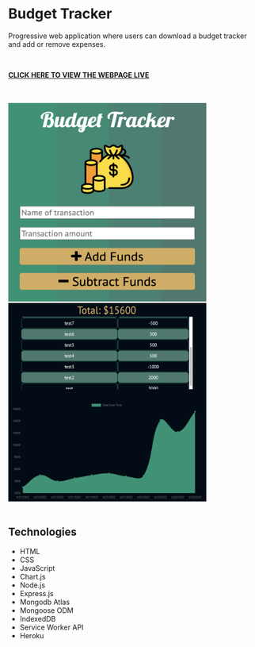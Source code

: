 # Budget Tracker 
Progressive web application where users can download a budget tracker and add or remove expenses.

<br />

<b>

[CLICK HERE TO VIEW THE WEBPAGE LIVE](https://hidden-caverns-61141.herokuapp.com/)

</b>

<br />
  <br />
  <img src="./Develop/public/css/img/bt-pic.png" height="400" width="400">
  <img src="./Develop/public/css/img/bt-pic2.png" height="400" width="400">
<br />

<br />

## Technologies

* HTML
* CSS
* JavaScript
* Chart.js
* Node.js
* Express.js
* Mongodb Atlas
* Mongoose ODM
* IndexedDB
* Service Worker API
* Heroku





